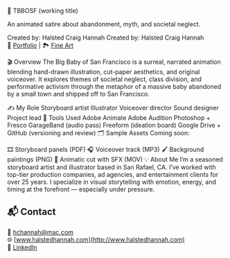 🍼 TBBOSF (working title)

An animated satire about abandonment, myth, and societal neglect.

Created by: Halsted Craig Hannah
Created by: Halsted Craig Hannah  
🎨 [Portfolio](http://www.halstedhannah.com) | 🏞 [Fine Art](http://www.hchannah.com)


🎬 Overview
The Big Baby of San Francisco is a surreal, narrated animation blending hand-drawn illustration, cut-paper aesthetics, and original voiceover. It explores themes of societal neglect, class division, and performative activism through the metaphor of a massive baby abandoned by a small town and shipped off to San Francisco.

✍️ My Role
Storyboard artist
Illustrator
Voiceover director
Sound designer
Project lead
🧰 Tools Used
Adobe Animate
Adobe Audition
Photoshop + Fresco
GarageBand (audio pass)
Freeform (ideation board)
Google Drive + GitHub (versioning and review)
🗂 Sample Assets
Coming soon:

🎞 Storyboard panels (PDF)
🎧 Voiceover track (MP3)
🖌 Background paintings (PNG)
📄 Animatic cut with SFX (MOV)
💡 About Me
I’m a seasoned storyboard artist and illustrator based in San Rafael, CA. I’ve worked with top-tier production companies, ad agencies, and entertainment clients for over 25 years. I specialize in visual storytelling with emotion, energy, and timing at the forefront — especially under pressure.

## 📬 Contact  
📧 hchannah@mac.com  
🌐 [www.halstedhannah.com](http://www.halstedhannah.com)  
🔗 [LinkedIn](https://www.linkedin.com/in/halsted-craig-hannah-a1757b5/)

